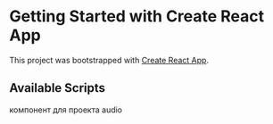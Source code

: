 # Getting Started with Create React App

This project was bootstrapped with [Create React App](https://github.com/facebook/create-react-app).

## Available Scripts

компонент  для проекта audio